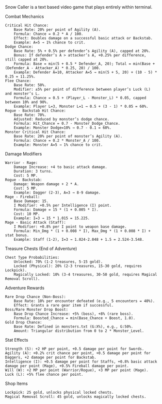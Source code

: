 Snow Caller is a text based video game that plays entirely within terminal.

Combat Mechanics

    Critical Hit Chance:
        Base Rate: 20% per point of Agility (A).
        Formula: Chance = 0.2 * A / 100.
        Effect: Doubles damage on a successful basic attack or Backstab.
        Example: A=5 → 1% chance to crit.
    Dodge Chance:
        Base Rate: 5% + 0.5% per defender’s Agility (A), capped at 20%.
        Bonus: If defender’s A > attacker’s A, +0.25% per difference, still capped at 20%.
        Formula: Base = min(5 + 0.5 * Defender_A, 20); Total = min(Base + (Defender_A - Attacker_A) * 0.25, 20) / 100.
        Example: Defender A=10, Attacker A=5 → min(5 + 5, 20) + (10 - 5) * 0.25 = 11.25%.
    Flee Chance:
        Base Rate: 50%.
        Modifier: ±5% per point of difference between player’s Luck (L) and monster’s L.
        Formula: Chance = 0.5 + (Player_L - Monster_L) * 0.05, capped between 10% and 90%.
        Example: Player L=3, Monster L=1 → 0.5 + (3 - 1) * 0.05 = 60%.
    Rogue - Backstab Hit Chance:
        Base Rate: 70%.
        Adjusted: Reduced by monster’s dodge chance.
        Formula: Hit_Chance = 0.7 - Monster_Dodge_Chance.
        Example: Monster Dodge=10% → 0.7 - 0.1 = 60%.
    Monster Critical Hit Chance:
        Base Rate: 20% per point of monster’s Agility (A).
        Formula: Chance = 0.2 * Monster_A / 100.
        Example: Monster A=5 → 1% chance to crit.

Damage Modifiers

    Warrior - Rage:
        Damage Increase: +4 to basic attack damage.
        Duration: 3 turns.
        Cost: 5 MP.
    Rogue - Backstab:
        Damage: Weapon damage + 2 * A.
        Cost: 5 MP.
        Example: Dagger (2-3), A=3 → 8-9 damage.
    Mage - Fireball:
        Base Damage: 15.
        I Modifier: +0.5% per Intelligence (I) point.
        Formula: Damage = 15 * (1 + 0.005 * I).
        Cost: 10 MP.
        Example: I=3 → 15 * 1.015 = 15.225.
    Mage - Basic Attack (Staff):
        I Modifier: +0.8% per I point to weapon base damage.
        Formula: Min_Dmg * (1 + 0.008 * I), Max_Dmg * (1 + 0.008 * I) + stat bonus.
        Example: Staff (1-2), I=3 → 1.024-2.048 + 1.5 = 2.524-3.548.

Treasure Chests (End of Adventure)

    Chest Type Probabilities:
        Unlocked: 70% (1-2 treasures, 5-15 gold).
        Locked (Physical): 20% (2-3 treasures, 15-30 gold, requires Lockpick).
        Magically Locked: 10% (3-4 treasures, 30-50 gold, requires Magical Removal Scroll).

Adventure Rewards

    Rare Drop Chance (Non-Boss):
        Base Rate: 10% per encounter defeated (e.g., 5 encounters = 40%).
        Effect: Grants a rare gear item if successful.
    Boss/Rare Monster Drop Boost:
        Base Drop Chance Increase: +5% (boss), +8% (rare boss).
        Formula: Boosted_Chance = min(Base_Chance + Boost, 1.0).
    Gold Drop Chance:
        Base Rate: Defined in monsters.txt (G:X%), e.g., G:50%.
        Amount: Triangular distribution from 0 to 2 * Monster_Level.

Stat Effects

    Strength (S): +2 HP per point, +0.5 damage per point for Swords.
    Agility (A): +0.2% crit chance per point, +0.5 damage per point for Daggers, +2 damage per point for Backstab.
    Intelligence (I): +0.5 damage per point for Staffs, +0.8% basic attack damage per point (Mage), +0.5% Fireball damage per point.
    Will (W): +2 MP per point (Warrior/Rogue), +3 MP per point (Mage).
    Luck (L): +5% flee chance per point.

Shop Items

    Lockpick: 25 gold, unlocks physical locked chests.
    Magical Removal Scroll: 45 gold, unlocks magically locked chests.
